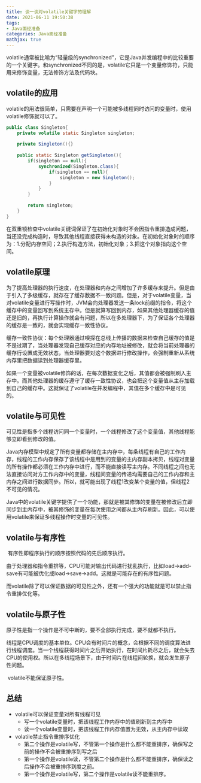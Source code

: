 ```yaml
---
title: 谈一谈对volatile关键字的理解
date: 2021-06-11 19:50:38
tags:
- Java面经准备
categories: Java面经准备
mathjax: true
---
```


​		volatile通常被比喻为“轻量级的synchronized”，它是Java并发编程中的比较重要的一个关键字。和synchronized不同的是，volatile它只是一个变量修饰符，只能用来修饰变量，无法修饰方法及代码块。

 <!-- more --> 

## volatile的应用

​		volatile的用法很简单，只需要在声明一个可能被多线程同时访问的变量时，使用volatile修饰就可以了。

```java
public class Singleton{
    private volatile static Singleton singleton;
    
    private Singleton(){}
    
    public static Singleton getSingleton(){
        if(singleton == null){
            synchronized(Singleton.class){
                if(singleton == null){
                    singleton = new Singleton();
                }
            }
        }
        
        return singleton;
    }
}
```

​		在双重锁检查中volatile关键词保证了在初始化对象时不会因指令重排造成问题，当还没完成构造时，导致其他线程直接获得未构造的对象。在初始化对象时的顺序为：1.分配内存空间；2.执行构造方法，初始化对象；3.把这个对象指向这个空间。

## volatile原理

​		为了提高处理器的执行速度，在处理器和内存之间增加了许多缓存来提升。但是由于引入了多级缓存，就存在了缓存数据不一致问题。但是，对于volatile变量，当对volatile变量进行写操作时，JVM会向处理器发送一条lock前缀的指令，将这个缓存中的变量回写到系统主存中。但是就算写回到内存，如果其他处理器缓存的值还是旧的，再执行计算操作就会有问题，所以在多处理器下，为了保证各个处理器的缓存是一致的，就会实现缓存一致性协议。

​		缓存一致性协议：每个处理器通过嗅探在总线上传播的数据来检查自己缓存的值是不是过期了，当处理器发现自己缓存对应的内存地址被修改，就会将当前处理器的缓存行设置成无效状态，当处理器要对这个数据进行修改操作，会强制重新从系统内存里把数据读到处理器缓存里。

​		如果一个变量被volatile修饰的话，在每次数据变化之后，其值都会被强制刷入主存中。而其他处理器的缓存遵守了缓存一致性协议，也会把这个变量值从主存加载到自己的缓存中。这就保证了volatile在并发编程中，其值在多个缓存中是可见的。

## volatile与可见性

​		可见性是指多个线程访问同一个变量时，一个线程修改了这个变量值，其他线程能够立即看到修改的值。

​		Java内存模型中规定了所有变量都存储在主内存中，每条线程有自己的工作内存，线程的工作内存保存了该线程中是用到的变量的主内存副本拷贝，线程对变量的所有操作都必须在工作内存中进行，而不能直接读写主内存。不同线程之间也无法直接访问对方工作内存中的变量，线程间变量的传递均需要自己的工作内存和主内存之间进行数据同步。所以，就可能出现了线程1改变某个变量的值，但线程2不可见的情况。

​		Java中的volatile关键字提供了一个功能，那就是被其修饰的变量在被修改后立即同步到主内存中，被其修饰的变量在每次使用之间都从主内存刷新。因此，可以使用volatile来保证多线程操作时变量的可见性。

## volatile与有序性

​		有序性即程序执行的顺序按照代码的先后顺序执行。

​		由于处理器和指令重排等，CPU可能对输出代码进行扰乱执行，比如load->add-save有可能被优化成load->save->add。这就是可能存在的有序性问题。

​		而volatile除了可以保证数据的可见性之外，还有一个强大的功能就是可以禁止指令重排优化等。

## volatile与原子性

​		原子性是指一个操作是不可中断的，要不全部执行完成，要不就都不执行。

​		线程是CPU调度的基本单位。CPU会有时间片的概念，会根据不同的调度算法进行线程调度。当一个线程获得时间片之后开始执行，在时间片耗尽之后，就会失去CPU的使用权。所以在多线程场景下，由于时间片在线程间轮换，就会发生原子性问题。

​		volatile不能保证原子性。

## 总结

* volatile可以保证变量对所有线程可见
  * 写一个volatile变量时，把该线程工作内存中的值刷新到主内存中
  * 读一个volatile变量时，把该线程工作内存值置为无效，从主内存中读取
* volatile禁止指令重排序优化
  * 第二个操作是volatile写，不管第一个操作是什么都不能重排序，确保写之前的操作不会被重排序到写之后
  * 第一个操作是volatile读，不管第二个操作是什么都不能重排序，确保读之后操作不会被重排序到度之前。
  * 第一个操作是volatile写，第二个操作是volatile读不能重排序。

